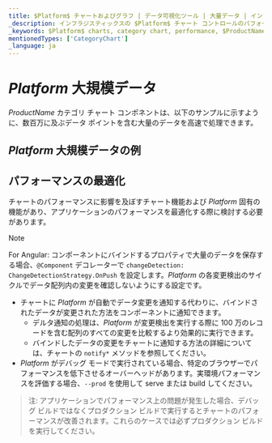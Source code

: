 ```yaml
---
title: $Platform$ チャートおよびグラフ | データ可視化ツール | 大量データ | インフラジスティックス
_description: インフラジスティックスの $Platform$ チャート コントロールのパフォーマンスを最適化する方法を学びます。$ProductName$ グラフのパフォーマンスを改善します!
_keywords: $Platform$ charts, category chart, performance, $ProductName$, Infragistics, data binding, $Platform$ チャート, カテゴリ チャート, パフォーマンス, インフラジスティックス、データ バインディング
mentionedTypes: ['CategoryChart']
_language: ja
---
```

# $Platform$ 大規模データ

$ProductName$ カテゴリ チャート コンポネントは、以下のサンプルに示すように、数百万に及ぶデータ ポイントを含む大量のデータを高速で処理できます。

## $Platform$ 大規模データの例

<code-view style="height: 500px"
           data-demos-base-url="{environment:dvDemosBaseUrl}"
           iframe-src="{environment:dvDemosBaseUrl}/charts/category-chart-high-volume"
           alt="$Platform$ 大規模データの例"
           github-src="charts/category-chart/high-volume">
</code-view>

<div class="divider--half"></div>

## パフォーマンスの最適化

チャートのパフォーマンスに影響を及ぼすチャート機能および $Platform$ 固有の機能があり、アプリケーションのパフォーマンスを最適化する際に検討する必要があります。

> [!NOTE]
> For Angular:
> コンポーネントにバインドするプロパティで大量のデータを保存する場合、`@Component` デコレーターで `changeDetection: ChangeDetectionStrategy.OnPush` を設定します。$Platform$ の各変更検出のサイクルでデータ配列内の変更を確認しないようにする設定です。

* チャートに $Platform$ が自動でデータ変更を通知する代わりに、バインドされたデータが変更された方法をコンポーネントに通知できます。
     * デルタ通知の処理は、$Platform$ が変更検出を実行する際に 100 万のレコードを含む配列のすべての変更を比較するより効果的に実行できます。
     * バインドしたデータの変更をチャートに通知する方法の詳細については、チャートの `notify*` メソッドを参照してください。
* $Platform$ がデバッグ モードで実行されている場合、特定のブラウザーでパフォーマンスを低下させるオーバーヘッドがあります。実環境パフォーマンスを評価する場合、`--prod` を使用して serve または build してください。

> 注: アプリケーションでパフォーマンス上の問題が発生した場合、デバッグ ビルドではなくプロダクション ビルドで実行するとチャートのパフォーマンスが改善されます。これらのケースでは必ずプロダクション ビルドを実行してください。
